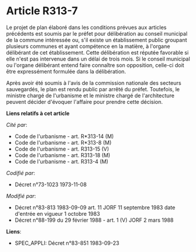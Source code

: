 # Article R313-7

Le projet de plan élaboré dans les conditions prévues aux articles précédents est soumis par le préfet pour délibération au
conseil municipal de la commune intéressée ou, s'il existe un établissement public groupant plusieurs communes et ayant
compétence en la matière, à l'organe délibérant de cet établissement. Cette délibération est réputée favorable si elle n'est
pas intervenue dans un délai de trois mois. Si le conseil municipal ou l'organe délibérant entend faire connaître son
opposition, celle-ci doit être expressément formulée dans la délibération.

Après avoir été soumis à l'avis de la commission nationale des secteurs sauvegardés, le plan est rendu public par arrêté du
préfet. Toutefois, le ministre chargé de l'urbanisme et le ministre chargé de l'architecture peuvent décider d'évoquer
l'affaire pour prendre cette décision.

**Liens relatifs à cet article**

_Cité par_:

  - Code de l'urbanisme - art. R*313-14 (M)
  - Code de l'urbanisme - art. R*313-8 (M)
  - Code de l'urbanisme - art. R313-15 (V)
  - Code de l'urbanisme - art. R313-18 (M)
  - Code de l'urbanisme - art. R313-4 (M)

_Codifié par_:

  - Décret n°73-1023 1973-11-08

_Modifié par_:

  - Décret n°83-813 1983-09-09 art. 11 JORF 11 septembre 1983 date d'entrée en vigueur 1 octobre 1983
  - Décret n°88-199 du 29 février 1988 - art. 1 (V) JORF 2 mars 1988

**Liens**:

  - SPEC_APPLI: Décret n°83-851 1983-09-23
